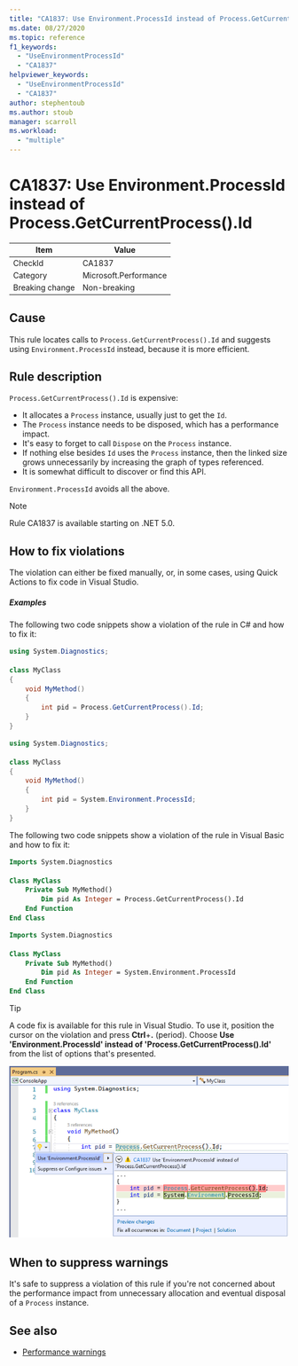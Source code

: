 ```yaml
---
title: "CA1837: Use Environment.ProcessId instead of Process.GetCurrentProcess().Id"
ms.date: 08/27/2020
ms.topic: reference
f1_keywords:
  - "UseEnvironmentProcessId"
  - "CA1837"
helpviewer_keywords:
  - "UseEnvironmentProcessId"
  - "CA1837"
author: stephentoub
ms.author: stoub
manager: scarroll
ms.workload:
  - "multiple"
---
```

# CA1837: Use Environment.ProcessId instead of Process.GetCurrentProcess().Id

|Item|Value|
|-|-|
|CheckId|CA1837
|Category|Microsoft.Performance|
|Breaking change|Non-breaking|

## Cause

This rule locates calls to `Process.GetCurrentProcess().Id` and suggests using `Environment.ProcessId` instead, because it is more efficient.

## Rule description

`Process.GetCurrentProcess().Id` is expensive:

- It allocates a `Process` instance, usually just to get the `Id`.
- The `Process` instance needs to be disposed, which has a performance impact.
- It's easy to forget to call `Dispose` on the `Process` instance.
- If nothing else besides `Id` uses the `Process` instance, then the linked size grows unnecessarily by increasing the graph of types referenced.
- It is somewhat difficult to discover or find this API.

`Environment.ProcessId` avoids all the above.

> [!NOTE]
> Rule CA1837 is available starting on .NET 5.0.

## How to fix violations

The violation can either be fixed manually, or, in some cases, using Quick Actions to fix code in Visual Studio.

##### Examples

The following two code snippets show a violation of the rule in C# and how to fix it:

```cs
using System.Diagnostics;

class MyClass
{
    void MyMethod()
    {
        int pid = Process.GetCurrentProcess().Id;
    }
}
```

```cs
using System.Diagnostics;

class MyClass
{
    void MyMethod()
    {
        int pid = System.Environment.ProcessId;
    }
}
```

The following two code snippets show a violation of the rule in Visual Basic and how to fix it:

```vb
Imports System.Diagnostics

Class MyClass
    Private Sub MyMethod()
        Dim pid As Integer = Process.GetCurrentProcess().Id
    End Function
End Class
```

```vb
Imports System.Diagnostics

Class MyClass
    Private Sub MyMethod()
        Dim pid As Integer = System.Environment.ProcessId
    End Function
End Class
```

> [!TIP]
> A code fix is available for this rule in Visual Studio. To use it, position the cursor on the violation and press **Ctrl**+**.** (period). Choose **Use 'Environment.ProcessId' instead of 'Process.GetCurrentProcess().Id'** from the list of options that's presented.
>
> ![Code fix for CA1837 - Use 'Environment.ProcessId' instead of 'Process.GetCurrentProcess().Id'](media/ca1837-codefix.png)

## When to suppress warnings

It's safe to suppress a violation of this rule if you're not concerned about the performance impact from unnecessary allocation and eventual disposal of a `Process` instance.

## See also

- [Performance warnings](../code-quality/performance-warnings.md)
